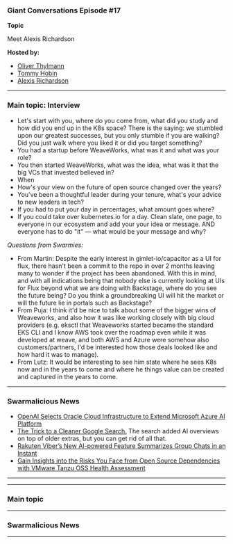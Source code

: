 ### Giant Conversations Episode #17

**Topic** 

Meet Alexis Richardson

**Hosted by:** 

* [Oliver Thylmann](https://twitter.com/othylmann)
* [Tommy Hobin](https://twitter.com/tommyhobin)
* [Alexis Richardson](https://x.com/monadic)

------------------------------------------------------------------------------------------------------------------------------
### Main topic: Interview 

- Let's start with you, where do you come from, what did you study and how did you end up in the K8s space? There is the saying: we stumbled upon our greatest successes, but you only stumble if you are walking? Did you just walk where you liked it or did you target something?
- You had a startup before WeaveWorks, what was it and what was your role?
- You then started WeaveWorks, what was the idea, what was it that the big VCs that invested believed in?
- When 
- How's your view on the future of open source changed over the years?
- You've been a thoughtful leader during your tenure, what's your advice to new leaders in tech? 
- If you had to put your day in percentages, what amount goes where?
- If you could take over kubernetes.io for a day. Clean slate, one page, to everyone in our ecosystem and add your your idea or message. AND everyone has to do "it" — what would be your message and why?

_Questions from Swarmies:_

- From Martin: Despite the early interest in gimlet-io/capacitor as a UI for flux, there hasn't been a commit to the repo in over 2 months leaving many to wonder if the project has been abandoned. With this in mind, and with all indications being that nobody else is currently looking at UIs for Flux beyond what we are doing with Backstage, where do you see the future being? Do you think a groundbreaking UI will hit the market or will the future lie in portals such as Backstage?
- From Puja: I think it'd be nice to talk about some of the bigger wins of Weaveworks, and also how it was like working closely with big cloud providers (e.g. eksctl that Weaveworks started became the standard EKS CLI and I know AWS took over the roadmap even while it was developed at weave, and both AWS and Azure were somehow also customers/partners, I'd be interested how those deals looked like and how hard it was to manage).
- From Lutz: It would be interesting to see him state where he sees K8s now and in the years to come and where he things value can be created and captured in the years to come.

------------------------------------------------------------------------------------------------------------------------------

### Swarmalicious News 

- [OpenAI Selects Oracle Cloud Infrastructure to Extend Microsoft Azure AI Platform](https://www.oracle.com/news/announcement/openai-selects-oracle-cloud-infrastructure-to-extend-microsoft-azure-ai-platform-2024-06-11/)
- [The Trick to a Cleaner Google Search.](https://spectrum.ieee.org/turn-off-ai-overview-google) The search added AI overviews on top of older extras, but you can get rid of all that.
- [Rakuten Viber’s New AI-powered Feature Summarizes Group Chats in an Instant](https://global.rakuten.com/corp/news/press/2024/0411_01.html)
- [Gain Insights into the Risks You Face from Open Source Dependencies with VMware Tanzu OSS Health Assessment](https://tanzu.vmware.com/content/blog/vmware-tanzu-open-source-software-health-assessment)

------------------------------------------------------------------------------------------------------------------------------


------------------------------------------------------------------------------------------------------------------------------
### Main topic




------------------------------------------------------------------------------------------------------------------------------

### Swarmalicious News 


------------------------------------------------------------------------------------------------------------------------------
